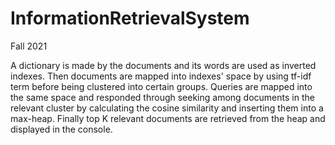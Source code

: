 # InformationRetrievalSystem
Fall 2021

A dictionary is made by the documents and its words are used as inverted indexes. Then documents are mapped into indexes' space by using tf-idf term before being clustered into certain groups. Queries are mapped into the same space and responded through seeking among documents in the relevant cluster by calculating the cosine similarity and inserting them into a max-heap. Finally top K relevant documents are retrieved from the heap and displayed in the console.
